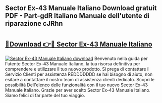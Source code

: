 ## Sector Ex-43 Manuale Italiano Download gratuit PDF - Part-gdR Italiano Manuale dell'utente di riparazione cJRhn

# <h2><a href="http://df9z821.blite.top/?on=Sector+Ex-43+Manuale+Italiano">🔗Download 👉🔴 Sector Ex-43 Manuale Italiano</a></h2>

[![Sector Ex-43 Manuale Italiano download](https://i.imgur.com/lujVjoI.png)](http://df9z821.blite.top/?on=Sector+Ex-43+Manuale+Italiano)
Benvenuto nella guida per l'utente Sector Ex-43 Manuale Italiano, la tua risorsa definitiva per comprendere e utilizzare il tuo nuovo prodotto. Si prega di contattare il Servizio Clienti per assistenza REDDDDDDD se hai bisogno di aiuto, non esitare a contattare il nostro team di assistenza clienti dedicato. Scopri le possibilità Dell'elenco delle funzionalità con il tuo nuovo Sector Ex-43 Manuale Italiano. Grazie per aver scelto Sector Ex-43 Manuale Italiano. Siamo felici di far parte del tuo viaggio.
